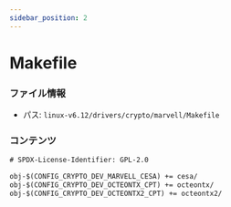 ```yaml
---
sidebar_position: 2
---
```

# Makefile

### ファイル情報

- パス: `linux-v6.12/drivers/crypto/marvell/Makefile`

### コンテンツ

```txt
# SPDX-License-Identifier: GPL-2.0

obj-$(CONFIG_CRYPTO_DEV_MARVELL_CESA) += cesa/
obj-$(CONFIG_CRYPTO_DEV_OCTEONTX_CPT) += octeontx/
obj-$(CONFIG_CRYPTO_DEV_OCTEONTX2_CPT) += octeontx2/

```
